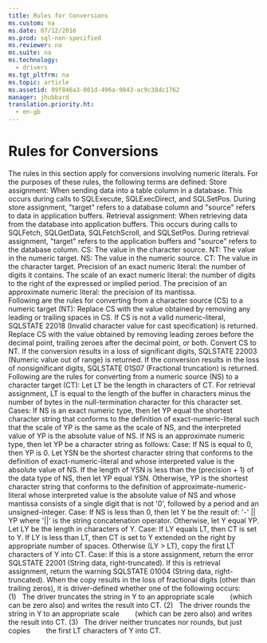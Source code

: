 ```yaml
---
title: Rules for Conversions
ms.custom: na
ms.date: 07/12/2016
ms.prod: sql-non-specified
ms.reviewer: na
ms.suite: na
ms.technology: 
  - drivers
ms.tgt_pltfrm: na
ms.topic: article
ms.assetid: 89f846a3-001d-496a-9843-ac9c38dc1762
manager: jhubbard
translation.priority.ht: 
  - en-gb
---
```

# Rules for Conversions
<?xml version="1.0" encoding="utf-8"?>
<developerReferenceWithoutSyntaxDocument xmlns="http://ddue.schemas.microsoft.com/authoring/2003/5" xmlns:xlink="http://www.w3.org/1999/xlink" xmlns:xsi="http://www.w3.org/2001/XMLSchema-instance" xsi:schemaLocation="http://ddue.schemas.microsoft.com/authoring/2003/5 http://dduestorage.blob.core.windows.net/ddueschema/developer.xsd">
  <introduction>
    <para>The rules in this section apply for conversions involving numeric literals. For the purposes of these rules, the following terms are defined:  </para>
    <list class="bullet">
      <listItem>
        <para>
          <legacyItalic>Store assignment:</legacyItalic> When sending data into a table column in a database. This occurs during calls to <legacyBold>SQLExecute</legacyBold>, <legacyBold>SQLExecDirect</legacyBold>, and <legacyBold>SQLSetPos</legacyBold>. During store assignment, "target" refers to a database column and "source" refers to data in application buffers.</para>
      </listItem>
      <listItem>
        <para>
          <legacyItalic>Retrieval assignment:</legacyItalic> When retrieving data from the database into application buffers. This occurs during calls to <legacyBold>SQLFetch</legacyBold>, <legacyBold>SQLGetData</legacyBold>, <legacyBold>SQLFetchScroll</legacyBold>, and <legacyBold>SQLSetPos</legacyBold>. During retrieval assignment, "target" refers to the application buffers and "source" refers to the database column.</para>
      </listItem>
      <listItem>
        <para>
          <legacyItalic>CS:</legacyItalic> The value in the character source.</para>
      </listItem>
      <listItem>
        <para>
          <legacyItalic>NT:</legacyItalic> The value in the numeric target.</para>
      </listItem>
      <listItem>
        <para>
          <legacyItalic>NS:</legacyItalic> The value in the numeric source.</para>
      </listItem>
      <listItem>
        <para>
          <legacyItalic>CT:</legacyItalic> The value in the character target.</para>
      </listItem>
      <listItem>
        <para>Precision of an exact numeric literal: the number of digits it contains.</para>
      </listItem>
      <listItem>
        <para>The scale of an exact numeric literal: the number of digits to the right of the expressed or implied period.</para>
      </listItem>
      <listItem>
        <para>The precision of an approximate numeric literal: the precision of its mantissa.</para>
      </listItem>
    </list>
  </introduction>
  <section>
    <title>Character Source to Numeric Target</title>
    <content>
      <para>Following are the rules for converting from a character source (CS) to a numeric target (NT):  </para>
      <list class="ordered">
        <listItem>
          <para>Replace CS with the value obtained by removing any leading or trailing spaces in CS. If CS is not a valid <legacyItalic>numeric-literal</legacyItalic>, SQLSTATE 22018 (Invalid character value for cast specification) is returned.</para>
        </listItem>
        <listItem>
          <para>Replace CS with the value obtained by removing leading zeroes before the decimal point, trailing zeroes after the decimal point, or both.</para>
        </listItem>
        <listItem>
          <para>Convert CS to NT. If the conversion results in a loss of significant digits, SQLSTATE 22003 (Numeric value out of range) is returned. If the conversion results in the loss of nonsignificant digits, SQLSTATE 01S07 (Fractional truncation) is returned.</para>
        </listItem>
      </list>
    </content>
  </section>
  <section>
    <title>Numeric Source to Character Target</title>
    <content>
      <para>Following are the rules for converting from a numeric source (NS) to a character target (CT):  </para>
      <list class="ordered">
        <listItem>
          <para>Let LT be the length in characters of CT. For retrieval assignment, LT is equal to the length of the buffer in characters minus the number of bytes in the null-termination character for this character set.</para>
        </listItem>
        <listItem>
          <para>Cases: </para>
          <list class="bullet">
            <listItem>
              <para>If NS is an exact numeric type, then let YP equal the shortest character string that conforms to the definition of <legacyItalic>exact-numeric-literal</legacyItalic> such that the scale of YP is the same as the scale of NS, and the interpreted value of YP is the absolute value of NS.</para>
            </listItem>
            <listItem>
              <para>If NS is an approximate numeric type, then let YP be a character string as follows: </para>
              <para>Case:  </para>
              <para>If NS is equal to 0, then YP is 0.  </para>
              <para>Let YSN be the shortest character string that conforms to the definition of exact-<legacyItalic>numeric-literal</legacyItalic> and whose interpreted value is the absolute value of NS. If the length of YSN is less than the (<legacyItalic>precision</legacyItalic> + 1) of the data type of NS, then let YP equal YSN.  </para>
              <para>Otherwise, YP is the shortest character string that conforms to the definition of <legacyItalic>approximate-numeric-literal </legacyItalic>whose interpreted value is the absolute value of NS and whose <legacyItalic>mantissa</legacyItalic> consists of a single <legacyItalic>digit</legacyItalic> that is not '0', followed by a <legacyItalic>period</legacyItalic> and an <legacyItalic>unsigned-integer</legacyItalic>. </para>
            </listItem>
          </list>
        </listItem>
        <listItem>
          <para>Case: </para>
          <list class="bullet">
            <listItem>
              <para>If NS is less than 0, then let Y be the result of: </para>
              <para>'-' || YP  </para>
              <para>where '||' is the string concatenation operator.  </para>
              <para>Otherwise, let Y equal YP. </para>
            </listItem>
          </list>
        </listItem>
        <listItem>
          <para>Let LY be the length in characters of Y.</para>
        </listItem>
        <listItem>
          <para>Case: </para>
          <list class="bullet">
            <listItem>
              <para>If LY equals LT, then CT is set to Y.</para>
            </listItem>
            <listItem>
              <para>If LY is less than LT, then CT is set to Y extended on the right by appropriate number of spaces. </para>
              <para>Otherwise (LY &gt; LT), copy the first LT characters of Y into CT.  </para>
              <para>Case:  </para>
              <para>If this is a store assignment, return the error SQLSTATE 22001 (String data, right-truncated).  </para>
              <para>If this is retrieval assignment, return the warning SQLSTATE 01004 (String data, right-truncated). When the copy results in the loss of fractional digits (other than trailing zeros), it is driver-defined whether one of the following occurs:  </para>
              <para>(1)   The driver truncates the string in Y to an appropriate scale        (which can be zero also) and writes the result into CT. </para>
              <para>(2)   The driver rounds the string in Y to an appropriate scale        (which can be zero also) and writes the result into CT. </para>
              <para>(3)   The driver neither truncates nor rounds, but just copies        the first LT characters of Y into CT. </para>
            </listItem>
          </list>
        </listItem>
      </list>
    </content>
  </section>
  <relatedTopics />
</developerReferenceWithoutSyntaxDocument>